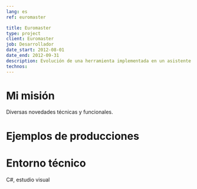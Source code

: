 ```yaml
---
lang: es
ref: euromaster

title: Euromaster
type: project
client: Euromaster
job: Desarrollador 
date_start: 2012-08-01
date_end: 2012-09-31
description: Evolución de una herramienta implementada en un asistente personal (PDA) para auditar flotas de vehículos y generar informes de auditoría técnica
technos:
---
```

# Mi misión
Diversas novedades técnicas y funcionales.

# Ejemplos de producciones

# Entorno técnico
C#, estudio visual